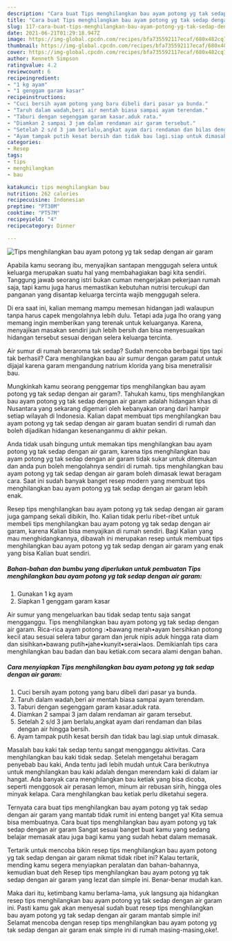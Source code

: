 ```yaml
---
description: "Cara buat Tips menghilangkan bau ayam potong yg tak sedap dengan air garam yang enak dan Mudah Dibuat"
title: "Cara buat Tips menghilangkan bau ayam potong yg tak sedap dengan air garam yang enak dan Mudah Dibuat"
slug: 117-cara-buat-tips-menghilangkan-bau-ayam-potong-yg-tak-sedap-dengan-air-garam-yang-enak-dan-mudah-dibuat
date: 2021-06-21T01:29:18.947Z
image: https://img-global.cpcdn.com/recipes/bfa735592117ecaf/680x482cq70/tips-menghilangkan-bau-ayam-potong-yg-tak-sedap-dengan-air-garam-foto-resep-utama.jpg
thumbnail: https://img-global.cpcdn.com/recipes/bfa735592117ecaf/680x482cq70/tips-menghilangkan-bau-ayam-potong-yg-tak-sedap-dengan-air-garam-foto-resep-utama.jpg
cover: https://img-global.cpcdn.com/recipes/bfa735592117ecaf/680x482cq70/tips-menghilangkan-bau-ayam-potong-yg-tak-sedap-dengan-air-garam-foto-resep-utama.jpg
author: Kenneth Simpson
ratingvalue: 4.2
reviewcount: 6
recipeingredient:
- "1 kg ayam"
- "1 genggam garam kasar"
recipeinstructions:
- "Cuci bersih ayam potong yang baru dibeli dari pasar ya bunda."
- "Taruh dalam wadah,beri air mentah biasa sampai ayam terendam."
- "Taburi dengan segenggam garam kasar.aduk rata."
- "Diamkan 2 sampai 3 jam dalam rendaman air garam tersebut."
- "Setelah 2 s/d 3 jam berlalu,angkat ayam dari rendaman dan bilas dengan air hingga bersih."
- "Ayam tampak putih kesat bersih dan tidak bau lagi.siap untuk dimasak."
categories:
- Resep
tags:
- tips
- menghilangkan
- bau

katakunci: tips menghilangkan bau 
nutrition: 262 calories
recipecuisine: Indonesian
preptime: "PT30M"
cooktime: "PT57M"
recipeyield: "4"
recipecategory: Dinner

---
```



![Tips menghilangkan bau ayam potong yg tak sedap dengan air garam](https://img-global.cpcdn.com/recipes/bfa735592117ecaf/680x482cq70/tips-menghilangkan-bau-ayam-potong-yg-tak-sedap-dengan-air-garam-foto-resep-utama.jpg)

Apabila kamu seorang ibu, menyajikan santapan menggugah selera untuk keluarga merupakan suatu hal yang membahagiakan bagi kita sendiri. Tanggung jawab seorang istri bukan cuman mengerjakan pekerjaan rumah saja, tapi kamu juga harus memastikan kebutuhan nutrisi tercukupi dan panganan yang disantap keluarga tercinta wajib menggugah selera.

Di era  saat ini, kalian memang mampu memesan hidangan jadi walaupun tanpa harus capek mengolahnya lebih dulu. Tetapi ada juga lho orang yang memang ingin memberikan yang terenak untuk keluarganya. Karena, menyajikan masakan sendiri jauh lebih bersih dan bisa menyesuaikan hidangan tersebut sesuai dengan selera keluarga tercinta. 

Air sumur di rumah beraroma tak sedap? Sudah mencoba berbagai tips tapi tak berhasil? Cara menghilangkan bau air sumur dengan garam patut untuk dijajal karena garam mengandung natrium klorida yang bisa menetralisir bau.

Mungkinkah kamu seorang penggemar tips menghilangkan bau ayam potong yg tak sedap dengan air garam?. Tahukah kamu, tips menghilangkan bau ayam potong yg tak sedap dengan air garam adalah hidangan khas di Nusantara yang sekarang digemari oleh kebanyakan orang dari hampir setiap wilayah di Indonesia. Kalian dapat membuat tips menghilangkan bau ayam potong yg tak sedap dengan air garam buatan sendiri di rumah dan boleh dijadikan hidangan kesenanganmu di akhir pekan.

Anda tidak usah bingung untuk memakan tips menghilangkan bau ayam potong yg tak sedap dengan air garam, karena tips menghilangkan bau ayam potong yg tak sedap dengan air garam tidak sukar untuk ditemukan dan anda pun boleh mengolahnya sendiri di rumah. tips menghilangkan bau ayam potong yg tak sedap dengan air garam boleh dimasak lewat beragam cara. Saat ini sudah banyak banget resep modern yang membuat tips menghilangkan bau ayam potong yg tak sedap dengan air garam lebih enak.

Resep tips menghilangkan bau ayam potong yg tak sedap dengan air garam juga gampang sekali dibikin, lho. Kalian tidak perlu ribet-ribet untuk membeli tips menghilangkan bau ayam potong yg tak sedap dengan air garam, karena Kalian bisa menyajikan di rumah sendiri. Bagi Kalian yang mau menghidangkannya, dibawah ini merupakan resep untuk membuat tips menghilangkan bau ayam potong yg tak sedap dengan air garam yang enak yang bisa Kalian buat sendiri.

<!--inarticleads1-->

##### Bahan-bahan dan bumbu yang diperlukan untuk pembuatan Tips menghilangkan bau ayam potong yg tak sedap dengan air garam:

1. Gunakan 1 kg ayam
1. Siapkan 1 genggam garam kasar


Air sumur yang mengeluarkan bau tidak sedap tentu saja sangat mengganggu. Tips menghilangkan bau ayam potong yg tak sedap dengan air garam. Rica-rica ayam potong :•bawang merah•ayam bersihkan potong kecil atau sesuai selera tabur garam dan jeruk nipis aduk hingga rata diam dan sisihkan•bawang putih•jahe•kunyit•serai•laos. Demikianlah tips cara menghilangkan bau badan dan bau ketiak.com secara alami dengan bahan. 

<!--inarticleads2-->

##### Cara menyiapkan Tips menghilangkan bau ayam potong yg tak sedap dengan air garam:

1. Cuci bersih ayam potong yang baru dibeli dari pasar ya bunda.
1. Taruh dalam wadah,beri air mentah biasa sampai ayam terendam.
1. Taburi dengan segenggam garam kasar.aduk rata.
1. Diamkan 2 sampai 3 jam dalam rendaman air garam tersebut.
1. Setelah 2 s/d 3 jam berlalu,angkat ayam dari rendaman dan bilas dengan air hingga bersih.
1. Ayam tampak putih kesat bersih dan tidak bau lagi.siap untuk dimasak.


Masalah bau kaki tak sedap tentu sangat mengganggu aktivitas. Cara menghilangkan bau kaki tidak sedap. Setelah mengetahui beragam penyebab bau kaki, Anda tentu jadi lebih mudah untuk Cara berikutnya untuk menghilangkan bau kaki adalah dengan merendam kaki di dalam iar hangat. Ada banyak cara menghilangkan bau ketiak yang bisa dicoba, seperti menggosok air perasan lemon, minum air rebusan sirih, hingga oles minyak kelapa. Cara menghilangkan bau ketiak perlu diketahui segera. 

Ternyata cara buat tips menghilangkan bau ayam potong yg tak sedap dengan air garam yang mantab tidak rumit ini enteng banget ya! Kita semua bisa membuatnya. Cara buat tips menghilangkan bau ayam potong yg tak sedap dengan air garam Sangat sesuai banget buat kamu yang sedang belajar memasak atau juga bagi kamu yang sudah hebat dalam memasak.

Tertarik untuk mencoba bikin resep tips menghilangkan bau ayam potong yg tak sedap dengan air garam nikmat tidak ribet ini? Kalau tertarik, mending kamu segera menyiapkan peralatan dan bahan-bahannya, kemudian buat deh Resep tips menghilangkan bau ayam potong yg tak sedap dengan air garam yang lezat dan simple ini. Benar-benar mudah kan. 

Maka dari itu, ketimbang kamu berlama-lama, yuk langsung aja hidangkan resep tips menghilangkan bau ayam potong yg tak sedap dengan air garam ini. Pasti kamu gak akan menyesal sudah buat resep tips menghilangkan bau ayam potong yg tak sedap dengan air garam mantab simple ini! Selamat mencoba dengan resep tips menghilangkan bau ayam potong yg tak sedap dengan air garam enak simple ini di rumah masing-masing,oke!.

